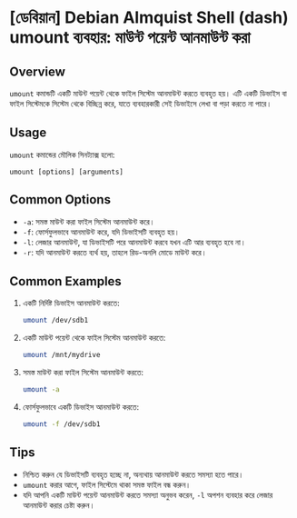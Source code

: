 # [ডেবিয়ান] Debian Almquist Shell (dash) umount ব্যবহার: মাউন্ট পয়েন্ট আনমাউন্ট করা

## Overview
`umount` কমান্ডটি একটি মাউন্ট পয়েন্ট থেকে ফাইল সিস্টেম আনমাউন্ট করতে ব্যবহৃত হয়। এটি একটি ডিভাইস বা ফাইল সিস্টেমকে সিস্টেম থেকে বিচ্ছিন্ন করে, যাতে ব্যবহারকারী সেই ডিভাইসে লেখা বা পড়া করতে না পারে।

## Usage
`umount` কমান্ডের মৌলিক সিনট্যাক্স হলো:

```
umount [options] [arguments]
```

## Common Options
- `-a`: সমস্ত মাউন্ট করা ফাইল সিস্টেম আনমাউন্ট করে।
- `-f`: ফোর্সফুলভাবে আনমাউন্ট করে, যদি ডিভাইসটি ব্যবহৃত হয়।
- `-l`: লেজার আনমাউন্ট, যা ডিভাইসটি পরে আনমাউন্ট করবে যখন এটি আর ব্যবহৃত হবে না।
- `-r`: যদি আনমাউন্ট করতে ব্যর্থ হয়, তাহলে রিড-অনলি মোডে মাউন্ট করে।

## Common Examples
1. একটি নির্দিষ্ট ডিভাইস আনমাউন্ট করতে:
   ```bash
   umount /dev/sdb1
   ```

2. একটি মাউন্ট পয়েন্ট থেকে ফাইল সিস্টেম আনমাউন্ট করতে:
   ```bash
   umount /mnt/mydrive
   ```

3. সমস্ত মাউন্ট করা ফাইল সিস্টেম আনমাউন্ট করতে:
   ```bash
   umount -a
   ```

4. ফোর্সফুলভাবে একটি ডিভাইস আনমাউন্ট করতে:
   ```bash
   umount -f /dev/sdb1
   ```

## Tips
- নিশ্চিত করুন যে ডিভাইসটি ব্যবহৃত হচ্ছে না, অন্যথায় আনমাউন্ট করতে সমস্যা হতে পারে।
- `umount` করার আগে, ফাইল সিস্টেমে থাকা সমস্ত ফাইল বন্ধ করুন।
- যদি আপনি একটি মাউন্ট পয়েন্ট আনমাউন্ট করতে সমস্যা অনুভব করেন, `-l` অপশন ব্যবহার করে লেজার আনমাউন্ট করার চেষ্টা করুন।